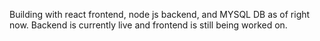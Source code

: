 Building with react frontend, node js backend, and MYSQL DB as of right now. Backend is currently live and frontend is still being worked on.
